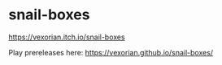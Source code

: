 # snail-boxes

https://vexorian.itch.io/snail-boxes

Play prereleases here: https://vexorian.github.io/snail-boxes/



